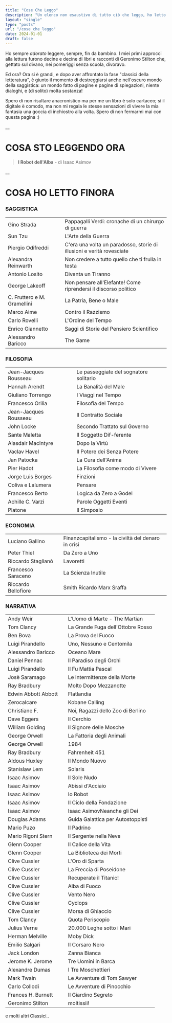 ```yaml
---
title: "Cose Che Leggo"
description: "Un elenco non esaustivo di tutto ciò che leggo, ho letto e sto leggendo!"
layout: "single"
type: "posts"
url: "/cose_che_leggo"
date: 2024-01-01
draft: false
---
```


Ho sempre _adorato_ leggere, sempre, fin da bambino. I miei primi approcci alla lettura furono decine e decine di libri e racconti di Geronimo Stilton che, gettato sul divano, nei pomeriggi senza scuola, divoravo.

Ed ora? Ora si è grandi, e dopo aver affrontato la fase "classici della letteratura", è giunto il momento di destreggiarsi anche nell'oscuro mondo della saggistica: un mondo fatto di pagine e pagine di spiegazioni, niente dialoghi, e (di solito) molta sostanza!

Spero di non risultare anacronistico ma per me un libro è solo cartaceo; sì il digitale è comodo, ma non mi regala le stesse sensazioni di vivere la mia fantasia una goccia di inchiostro alla volta.
Spero di non fermarmi mai con questa pagina :)

__

# COSA STO LEGGENDO ORA
> **I Robot dell'Alba** - di Isaac Asimov

__

# COSA HO LETTO FINORA


### SAGGISTICA
| | | | 
| --- | ---| --- | 
| Gino Strada | | Pappagalli Verdi: cronache di un chirurgo di guerra | 
| Sun Tzu | | L'Arte della Guerra | 
| Piergio Odifreddi | | C'era una volta un paradosso, storie di illusioni e verità rovesciate |
| Alexandra Reinwarth | | Non credere a tutto quello che ti frulla in testa |
| Antonio Losito | | Diventa un Tiranno |
| George Lakeoff | | Non pensare all'Elefante! Come riprendersi il discorso politico |
| C. Fruttero e M. Gramellini | | La Patria, Bene o Male |
| Marco Aime | | Contro il Razzismo |
| Carlo Rovelli | | L'Ordine del Tempo |
| Enrico Giannetto | | Saggi di Storie del Pensiero Scientifico |
| Alessandro Baricco | | The Game |

### FILOSOFIA
| | | |
| --- | --- | --- |
| Jean-Jacques Rousseau | | Le passeggiate del sognatore solitario |
| Hannah Arendt | | La Banalità del Male | 
| Giuliano Torrengo | | I Viaggi nel Tempo |
| Francesco Orilia | | Filosofia del Tempo |
| Jean-Jacques Rousseau | | Il Contratto Sociale |
| John Locke | | Secondo Trattato sul Governo |
| Sante Maletta | | Il Soggetto Dif-ferente |
| Alasdair MacIntyre | | Dopo la Virtù |
| Vaclav Havel | | Il Potere dei Senza Potere |
| Jan Patocka | | La Cura dell'Anima |
| Pier Hadot | | La Filosofia come modo di Vivere |
| Jorge Luis Borges | | Finzioni |
| Coliva e Lalumera | | Pensare |
| Francesco Berto | | Logica da Zero a Godel |
| Achille C. Varzi | | Parole Oggetti Eventi |
| Platone | | Il Simposio |

### ECONOMIA
| | | |
| --- | --- | --- |
| Luciano Gallino | | Finanzcapitalismo - la civiltà del denaro in crisi |
| Peter Thiel | | Da Zero a Uno |
| Riccardo Staglianò | | Lavoretti
| Francesco Saraceno | | La Scienza Inutile |
| Riccardo Bellofiore | | Smith Ricardo Marx Sraffa |

### NARRATIVA
| | | |
| --- | --- | --- |
| Andy Weir | | L'Uomo di Marte - The Martian |
| Tom Clancy | | La Grande Fuga dell'Ottobre Rosso |
| Ben Bova | | La Prova del Fuoco |
| Luigi Pirandello | | Uno, Nessuno e Centomila |
| Alessandro Baricco | | Oceano Mare |
| Daniel Pennac | | Il Paradiso degli Orchi |
| Luigi Pirandello | | Il Fu Mattia Pascal |
| Josè Saramago | | Le intermittenze della Morte |
| Ray Bradbury | | Molto Dopo Mezzanotte |
| Edwin Abbott Abbott | |Flatlandia |
| Zerocalcare | | Kobane Calling |
| Christiane F. | | Noi, Ragazzi dello Zoo di Berlino |
| Dave Eggers | | Il Cerchio |
| William Golding | | Il Signore delle Mosche |
| George Orwell | | La Fattoria degli Animali |
| George Orwell | | 1984 |
| Ray Bradbury | | Fahrenheit 451 |
| Aldous Huxley | | Il Mondo Nuovo |
| Stanislaw Lem | | Solaris |
| Isaac Asimov | | Il Sole Nudo |
| Isaac Asimov | | Abissi d'Acciaio |
| Isaac Asimov | | Io Robot |
| Isaac Asimov | | Il Ciclo della Fondazione |
| Isaac Asimov | | Isaac AsimovNeanche gli Dei |
| Douglas Adams | | Guida Galattica per Autostoppisti |
| Mario Puzo | | Il Padrino |
| Mario Rigoni Stern | | Il Sergente nella Neve |
| Glenn Cooper | | Il Calice della Vita |
| Glenn Cooper | | La Biblioteca dei Morti |
| Clive Cussler | | L'Oro di Sparta |
| Clive Cussler | | La Freccia di Poseidone |
| Clive Cussler | | Recuperate il Titanic! |
| Clive Cussler | | Alba di Fuoco |
| Clive Cussler | | Vento Nero |
| Clive Cussler | | Cyclops |
| Clive Cussler | | Morsa di Ghiaccio |
| Tom Clancy | | Quota Periscopio |
| Julius Verne | | 20.000 Leghe sotto i Mari |
| Herman Melville | | Moby Dick |
| Emilio Salgari | | Il Corsaro Nero |
| Jack London | | Zanna Bianca |
| Jerome K. Jerome | | Tre Uomini in Barca |
| Alexandre Dumas | | I Tre Moschettieri |
| Mark Twain | | Le Avventure di Tom Sawyer |
| Carlo Collodi | | Le Avventure di Pinocchio |
| Frances H. Burnett | | Il Giardino Segreto |
| Geronimo Stilton | | moltissii! |

e molti altri Classici..
